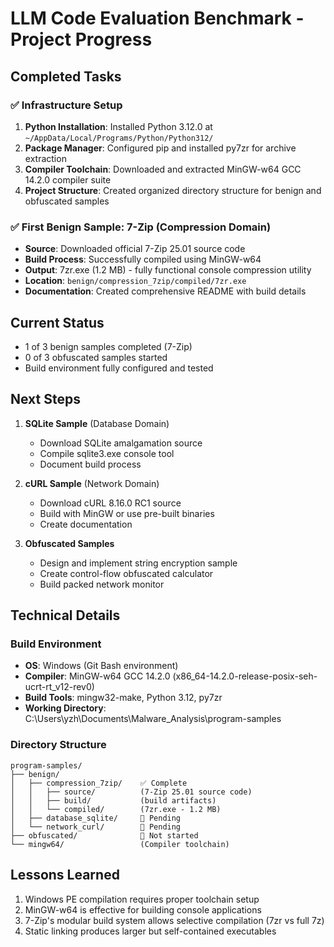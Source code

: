 # LLM Code Evaluation Benchmark - Project Progress

## Completed Tasks

### ✅ Infrastructure Setup
1. **Python Installation**: Installed Python 3.12.0 at `~/AppData/Local/Programs/Python/Python312/`
2. **Package Manager**: Configured pip and installed py7zr for archive extraction
3. **Compiler Toolchain**: Downloaded and extracted MinGW-w64 GCC 14.2.0 compiler suite
4. **Project Structure**: Created organized directory structure for benign and obfuscated samples

### ✅ First Benign Sample: 7-Zip (Compression Domain)
- **Source**: Downloaded official 7-Zip 25.01 source code
- **Build Process**: Successfully compiled using MinGW-w64
- **Output**: 7zr.exe (1.2 MB) - fully functional console compression utility
- **Location**: `benign/compression_7zip/compiled/7zr.exe`
- **Documentation**: Created comprehensive README with build details

## Current Status
- 1 of 3 benign samples completed (7-Zip)
- 0 of 3 obfuscated samples started
- Build environment fully configured and tested

## Next Steps
1. **SQLite Sample** (Database Domain)
   - Download SQLite amalgamation source
   - Compile sqlite3.exe console tool
   - Document build process

2. **cURL Sample** (Network Domain)
   - Download cURL 8.16.0 RC1 source
   - Build with MinGW or use pre-built binaries
   - Create documentation

3. **Obfuscated Samples**
   - Design and implement string encryption sample
   - Create control-flow obfuscated calculator
   - Build packed network monitor

## Technical Details

### Build Environment
- **OS**: Windows (Git Bash environment)
- **Compiler**: MinGW-w64 GCC 14.2.0 (x86_64-14.2.0-release-posix-seh-ucrt-rt_v12-rev0)
- **Build Tools**: mingw32-make, Python 3.12, py7zr
- **Working Directory**: C:\Users\yzh\Documents\Malware_Analysis\program-samples

### Directory Structure
```
program-samples/
├── benign/
│   ├── compression_7zip/    ✅ Complete
│   │   ├── source/          (7-Zip 25.01 source code)
│   │   ├── build/           (build artifacts)
│   │   └── compiled/        (7zr.exe - 1.2 MB)
│   ├── database_sqlite/     🔄 Pending
│   └── network_curl/        🔄 Pending
├── obfuscated/              🔄 Not started
└── mingw64/                 (Compiler toolchain)
```

## Lessons Learned
1. Windows PE compilation requires proper toolchain setup
2. MinGW-w64 is effective for building console applications
3. 7-Zip's modular build system allows selective compilation (7zr vs full 7z)
4. Static linking produces larger but self-contained executables
